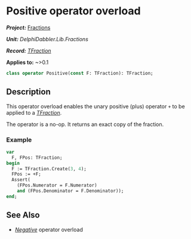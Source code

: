 # Positive operator overload

***Project:*** [Fractions](../API.md)

***Unit:*** _DelphiDabbler.Lib.Fractions_

***Record:*** [_TFraction_](./TFraction.md)

**Applies to:** ~>0.1

```pascal
class operator Positive(const F: TFraction): TFraction;
```

## Description

This operator overload enables the unary positive (plus) operator `+` to be applied to a [_TFraction_](./TFraction.md).

The operator is a no-op. It returns an exact copy of the fraction.

### Example

```pascal
var
  F, FPos: TFraction;
begin
  F := TFraction.Create(3, 4);
  FPos := +F;
  Assert(
    (FPos.Numerator = F.Numerator)
    and (FPos.Denominator = F.Denominator));
end;
```

## See Also

* [_Negative_](./TFraction-Negative.md) operator overload
